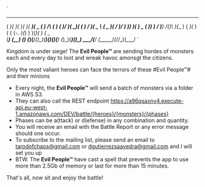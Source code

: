 `
 ____  ____  _   _  ____  ____  ____    __    __      _  _  ____  _  _   ___  ____   _____  __  __  ___ 
( ___)(_  _)( )_( )( ___)(  _ \( ___)  /__\  (  )    ( )/ )(_  _)( \( ) / __)(  _ \ (  _  )(  \/  )/ __)
 )__)   )(   ) _ (  )__)  )   / )__)  /(__)\  )(__    )  (  _)(_  )  ( ( (_-. )(_) ) )(_)(  )    ( \__ \
(____) (__) (_) (_)(____)(_)\_)(____)(__)(__)(____)  (_)\_)(____)(_)\_) \___/(____/ (_____)(_/\/\_)(___/
`

Kingdom is under siege!
The **Evil People™** are sending hordes of monsters each and every day to loot and wreak havoc amonsgt the citizens.

Only the most valiant heroes can face the terrors of these #Evil People™# and their minions


- Every night, the **Evil People™** will send a batch of monsters via a folder in AWS S3.
- They can also call the REST endpoint https://a96qsaxnv4.execute-api.eu-west-1.amazonaws.com/DEV/battle/{heroes}/{monsters}/{phases}
- Phases can be a(ttack) or d(efense) in any combination and quantity.
- You will receive an email with the Battle Report or any error message should one occur.
- To subscribe to the mailing list, please send an email to tarodofchaos@gmail.com or dgutierrezsaavedra@gmail.com and I will set you up
- BTW. The **Evil People™** have cast a spell that prevents the app to use more than 2.5Gb of memory or last for more than 15 minutes.


That's all, now sit and enjoy the battle!
